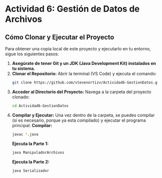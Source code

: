 # Actividad 6: Gestión de Datos de Archivos

## Cómo Clonar y Ejecutar el Proyecto

Para obtener una copia local de este proyecto y ejecutarlo en tu entorno, sigue los siguientes pasos:

1.  **Asegúrate de tener Git y un JDK (Java Development Kit) instalados en tu sistema.**
2.  **Clonar el Repositorio:**
    Abrir la terminal (VS Code) y ejecuta el comando:
    ```bash
    git clone https://github.com/stevenortizv/Actividad6-GestionDatos.git
    ```
3.  **Acceder al Directorio del Proyecto:**
    Navega a la carpeta del proyecto clonado:
    ```bash
    cd Actividad6-GestionDatos
    ```
4.  **Compilar y Ejecutar:**
    Una vez dentro de la carpeta, se puedes compilar (si es necesario, porque ya esta compilado) y ejecutar el programa principal:
    **Compilar:**
    ```bash
    javac *.java
    ```
    **Ejecuta la Parte 1:**
    ```bash
    java ManipuladorArchivos
    ```
    **Ejecuta la Parte 2:**
    ```bash
    java Serializador
